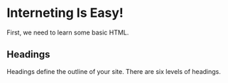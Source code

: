 <!DOCTYPE html>
<html>
  <head>
    <title>Interneting Is Easy!</title>
  </head>
  <body>
    <h1>Interneting Is Easy!</h1>
    <p>First, we need to learn some basic HTML.</p>
    <h2>Headings</h2>
    <p>Headings define the outline of your site. There are six levels of
    headings.</p>
  </body>
</html>
